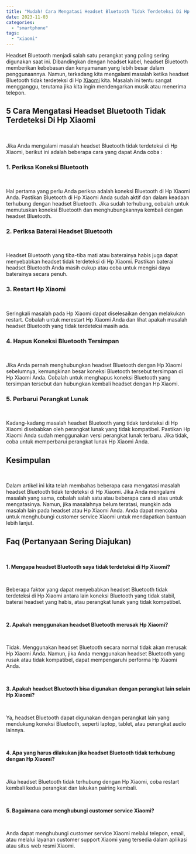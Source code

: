 ```yaml
---
title: "Mudah! Cara Mengatasi Headset Bluetooth Tidak Terdeteksi Di Hp Xiaomi"
date: 2023-11-03
categories: 
  - "smartphone"
tags: 
  - "xiaomi"
---
```


Headset Bluetooth menjadi salah satu perangkat yang paling sering digunakan saat ini. Dibandingkan dengan headset kabel, headset Bluetooth memberikan kebebasan dan kenyamanan yang lebih besar dalam penggunaannya. Namun, terkadang kita mengalami masalah ketika headset Bluetooth tidak terdeteksi di Hp [Xiaomi](https://ajiekusumadhany.com/gadget/smartphone/xiaomi/) kita. Masalah ini tentu sangat mengganggu, terutama jika kita ingin mendengarkan musik atau menerima telepon.

## 5 Cara Mengatasi Headset Bluetooth Tidak Terdeteksi Di Hp Xiaomi

 

Jika Anda mengalami masalah headset Bluetooth tidak terdeteksi di Hp Xiaomi, berikut ini adalah beberapa cara yang dapat Anda coba :

### 1\. Periksa Koneksi Bluetooth

 

Hal pertama yang perlu Anda periksa adalah koneksi Bluetooth di Hp Xiaomi Anda. Pastikan Bluetooth di Hp Xiaomi Anda sudah aktif dan dalam keadaan terhubung dengan headset Bluetooth. Jika sudah terhubung, cobalah untuk memutuskan koneksi Bluetooth dan menghubungkannya kembali dengan headset Bluetooth.

### 2\. Periksa Baterai Headset Bluetooth

 

Headset Bluetooth yang tiba-tiba mati atau baterainya habis juga dapat menyebabkan headset tidak terdeteksi di Hp Xiaomi. Pastikan baterai headset Bluetooth Anda masih cukup atau coba untuk mengisi daya baterainya secara penuh.

### 3\. Restart Hp Xiaomi

 

Seringkali masalah pada Hp Xiaomi dapat diselesaikan dengan melakukan restart. Cobalah untuk merestart Hp Xiaomi Anda dan lihat apakah masalah headset Bluetooth yang tidak terdeteksi masih ada.

### 4\. Hapus Koneksi Bluetooth Tersimpan

 

Jika Anda pernah menghubungkan headset Bluetooth dengan Hp Xiaomi sebelumnya, kemungkinan besar koneksi Bluetooth tersebut tersimpan di Hp Xiaomi Anda. Cobalah untuk menghapus koneksi Bluetooth yang tersimpan tersebut dan hubungkan kembali headset dengan Hp Xiaomi.

### 5\. Perbarui Perangkat Lunak

 

Kadang-kadang masalah headset Bluetooth yang tidak terdeteksi di Hp Xiaomi disebabkan oleh perangkat lunak yang tidak kompatibel. Pastikan Hp Xiaomi Anda sudah menggunakan versi perangkat lunak terbaru. Jika tidak, coba untuk memperbarui perangkat lunak Hp Xiaomi Anda.

## Kesimpulan

 

Dalam artikel ini kita telah membahas beberapa cara mengatasi masalah headset Bluetooth tidak terdeteksi di Hp Xiaomi. Jika Anda mengalami masalah yang sama, cobalah salah satu atau beberapa cara di atas untuk mengatasinya. Namun, jika masalahnya belum teratasi, mungkin ada masalah lain pada headset atau Hp Xiaomi Anda. Anda dapat mencoba untuk menghubungi customer service Xiaomi untuk mendapatkan bantuan lebih lanjut.

## Faq (Pertanyaan Sering Diajukan)

 

**1\. Mengapa headset Bluetooth saya tidak terdeteksi di Hp Xiaomi?**

 

Beberapa faktor yang dapat menyebabkan headset Bluetooth tidak terdeteksi di Hp Xiaomi antara lain koneksi Bluetooth yang tidak stabil, baterai headset yang habis, atau perangkat lunak yang tidak kompatibel.

 

**2\. Apakah menggunakan headset Bluetooth merusak Hp Xiaomi?**

 

Tidak. Menggunakan headset Bluetooth secara normal tidak akan merusak Hp Xiaomi Anda. Namun, jika Anda menggunakan headset Bluetooth yang rusak atau tidak kompatibel, dapat mempengaruhi performa Hp Xiaomi Anda.

 

**3\. Apakah headset Bluetooth bisa digunakan dengan perangkat lain selain Hp Xiaomi?**

 

Ya, headset Bluetooth dapat digunakan dengan perangkat lain yang mendukung koneksi Bluetooth, seperti laptop, tablet, atau perangkat audio lainnya.

 

**4\. Apa yang harus dilakukan jika headset Bluetooth tidak terhubung dengan Hp Xiaomi?**

 

Jika headset Bluetooth tidak terhubung dengan Hp Xiaomi, coba restart kembali kedua perangkat dan lakukan pairing kembali.

 

**5\. Bagaimana cara menghubungi customer service Xiaomi?**

 

Anda dapat menghubungi customer service Xiaomi melalui telepon, email, atau melalui layanan customer support Xiaomi yang tersedia dalam aplikasi atau situs web resmi Xiaomi.
